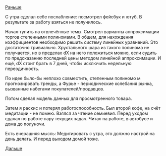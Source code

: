[Раньше](2017.11.08.md)

С утра сделал себе послабление: посмотрел фейсбук и ютуб.
В результате за работу взяться не получилось.

Начал тупить на отвлечённые темы. Смотрел варианты аппроксимации торгов степенными полиномами.
В общем, для нахождения коэффициентов необходимо решить систему линейных уравнений. Это достаточно тривиально.
Хрустального шара из такого полинома не получается, но в пределах dX на него положиться можно, если судить по предсказанию последней цены методом линейной аппроксимации.
И ещё, dX стоит брать в 7 дней, чтобы исключить недельную переодичность.

По идее было-бы неплохо совместить, степенным полиномо м прогнозировать тренды, а Фурье - периодические колебания рынка, вызванные набегами покупателей/продавцов.

Потом сделал модель данных для просмотренного товара.

Затем я раскис и потерял работоспособность.
Был второй кофе, на счёт медитации - не помню.
Взялся за чтение семиевия.
Перед уходом сдалал по работе пару текущих задач.
Читал на работе, в автобусе и дома до полуночи.

Есть вчерашняя мысль:
Медитировать с утра, это должно настрой на день делать.
И перед выходом домой тоже.

[Дальше](2017.11.10.md)